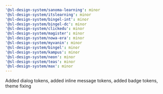 ```yaml
---
'@sl-design-system/sanoma-learning': minor
'@sl-design-system/itslearning': minor
'@sl-design-system/bingel-int': minor
'@sl-design-system/bingel-dc': minor
'@sl-design-system/clickedu': minor
'@sl-design-system/magister': minor
'@sl-design-system/nowa-era': minor
'@sl-design-system/myvanin': minor
'@sl-design-system/bingel': minor
'@sl-design-system/kampus': minor
'@sl-design-system/neon': minor
'@sl-design-system/teas': minor
'@sl-design-system/max': minor
---
```


Added dialog tokens, added inline message tokens, added badge tokens, theme fixing
